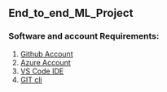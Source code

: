 ## End_to_end_ML_Project

### Software and account Requirements:

1. [Github Account](https://github.com/syedshahlal/End_to_end_ML_Project)
2. [Azure Account](https://portal.azure.com/#home)
3. [VS Code IDE](https://code.visualstudio.com/download)
4. [GIT cli](https://git-scm.com/downloads)